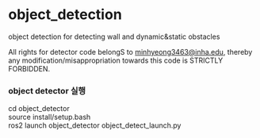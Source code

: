 # object_detection
object detection for detecting wall and dynamic&amp;static obstacles

All rights for detector code belongS to minhyeong3463@inha.edu, thereby any modification/misappropriation towards this code is STRICTLY FORBIDDEN. 

### object detector 실행  
cd object_detector  
source install/setup.bash  
ros2 launch object_detector object_detect_launch.py  

